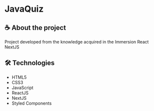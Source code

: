 <h1>JavaQuiz</h1>

<h2>☕ About the project</h2>
<p>Project developed from the knowledge acquired in the Immersion React NextJS</p>

<h2>🛠️ Technologies</h2>
<ul>
<li>HTML5</li>
<li>CSS3</li>
<li>JavaScript</li>
<li>ReactJS</li>
<li>NextJS</li>
<li>Styled Components</li>
</ul>
